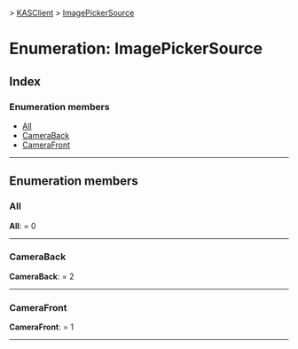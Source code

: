[](../README.md) > [KASClient](../modules/kasclient.md) > [ImagePickerSource](../enums/kasclient.imagepickersource.md)

# Enumeration: ImagePickerSource

## Index

### Enumeration members

* [All](kasclient.imagepickersource.md#all)
* [CameraBack](kasclient.imagepickersource.md#cameraback)
* [CameraFront](kasclient.imagepickersource.md#camerafront)

---

## Enumeration members

<a id="all"></a>

###  All

**All**:  = 0

___
<a id="cameraback"></a>

###  CameraBack

**CameraBack**:  = 2

___
<a id="camerafront"></a>

###  CameraFront

**CameraFront**:  = 1

___

